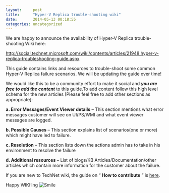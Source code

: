 ```yaml
---
layout:     post
title:      "Hyper-V Replica trouble-shooting wiki"
date:       2014-05-13 00:18:55
categories: uncategorized
---
```

We are happy to announce the availability of Hyper-V Replica trouble-shooting Wiki here:

<http://social.technet.microsoft.com/wiki/contents/articles/21948.hyper-v-replica-troubleshooting-guide.aspx>

This guide contains links and resources to trouble-shoot some common Hyper-V Replica failure scenarios. We will be updating the guide over time!

We would like this to be a community effort to make it social and **_you are free to add the content_** to this guide.To add content follow this high level schema for the new articles [Please feel free to add other sections as appropriate]:

**a. Error Messages/Event Viewer details** – This section mentions what error messages customer will see on UI/PS/WMI and what event viewer messages are logged.

**b. Possible Causes** – This section explains list of scenarios(one or more) which might have led to failure. 

**c. Resolution** – This section lists down the actions admin has to take in his environment to resolve the failure

**d. Additional resources** – List of blogs/KB Articles/Documentation/other articles which contain more information for the customer about the failure.

If you are new to TechNet wiki, the guide on “ **How to contribute** ” is [here](http://social.technet.microsoft.com/wiki/contents/articles/145.wiki-how-to-contribute-content-to-technet-wiki.aspx).

Happy WIKI’ing ![Smile](https://msdnshared.blob.core.windows.net/media/TNBlogsFS/prod.evol.blogs.technet.com/CommunityServer.Blogs.Components.WeblogFiles/00/00/00/50/45/metablogapi/wlEmoticon-smile_6C1D8731.png)
